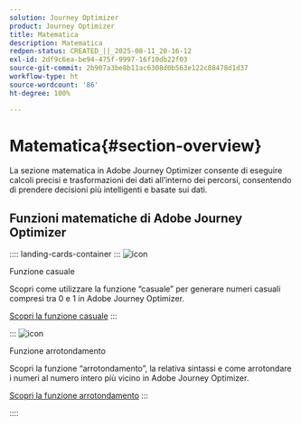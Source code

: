 ```yaml
---
solution: Journey Optimizer
product: Journey Optimizer
title: Matematica
description: Matematica
redpen-status: CREATED_||_2025-08-11_20-16-12
exl-id: 2df9c6ea-be94-475f-9997-16f10db22f03
source-git-commit: 2b907a3be8b11ac6308d0b563e122c88478d1d37
workflow-type: ht
source-wordcount: '86'
ht-degree: 100%

---
```


# Matematica{#section-overview}

La sezione matematica in Adobe Journey Optimizer consente di eseguire calcoli precisi e trasformazioni dei dati all’interno dei percorsi, consentendo di prendere decisioni più intelligenti e basate sui dati.

## Funzioni matematiche di Adobe Journey Optimizer

:::: landing-cards-container
:::
![icon](https://cdn.experienceleague.adobe.com/icons/code-branch.svg)

Funzione casuale

Scopri come utilizzare la funzione “casuale” per generare numeri casuali compresi tra 0 e 1 in Adobe Journey Optimizer.

[Scopri la funzione casuale](../using/building-journeys/functions/functionrandom.md)
:::

:::
![icon](https://cdn.experienceleague.adobe.com/icons/code-branch.svg)

Funzione arrotondamento

Scopri la funzione “arrotondamento”, la relativa sintassi e come arrotondare i numeri al numero intero più vicino in Adobe Journey Optimizer.

[Scopri la funzione arrotondamento](../using/building-journeys/functions/functionround.md)
:::

::::
